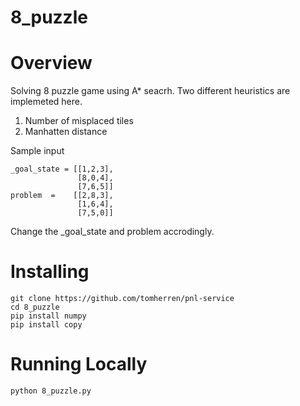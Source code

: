 # 8_puzzle
# Overview
Solving 8 puzzle game using A* seacrh. Two different heuristics are implemeted here.

1. Number of misplaced tiles
2. Manhatten distance

Sample input 

    _goal_state = [[1,2,3],
                   [8,0,4],
                   [7,6,5]]
    problem  =    [[2,8,3],
                   [1,6,4],
                   [7,5,0]]
                   
Change the \_goal_state and problem accrodingly.

# Installing

```
git clone https://github.com/tomherren/pnl-service 
cd 8_puzzle 
pip install numpy
pip install copy
```
# Running Locally
```
python 8_puzzle.py
```
